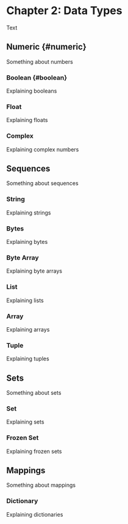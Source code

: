 # Chapter 2: Data Types

Text

## Numeric {#numeric}

Something about numbers

### Boolean {#boolean}

Explaining booleans

### Float

Explaining floats

### Complex

Explaining complex numbers

## Sequences

Something about sequences

### String

Explaining strings

### Bytes

Explaining bytes

### Byte Array

Explaining byte arrays

### List

Explaining lists

### Array

Explaining arrays

### Tuple

Explaining tuples

## Sets

Something about sets

### Set

Explaining sets

### Frozen Set

Explaining frozen sets

## Mappings

Something about mappings

### Dictionary

Explaining dictionaries




